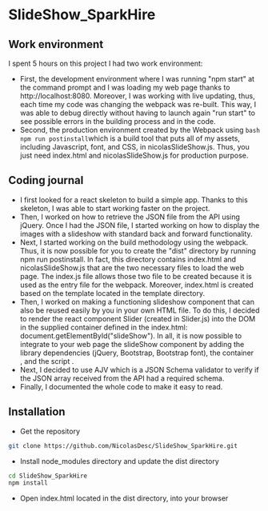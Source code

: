 # SlideShow_SparkHire

## Work environment
I spent 5 hours on this project
I had two work environment:
* First, the development environment where I was running "npm start" at the command prompt and I was loading my web page thanks
to http://localhost:8080. Moreover, I was working with live updating, thus, each time my code was changing the webpack was re-built.
This way, I was able to debug directly without having to launch again "run start" to see possible errors in the building process and in the code.
* Second, the production environment created by the Webpack using ```bash npm run postinstall```which is a build tool that puts all of my assets, including Javascript, font, and CSS, in nicolasSlideShow.js.
Thus, you just need index.html and nicolasSlideShow.js for production purpose.

## Coding journal
* I first looked for a react skeleton to build a simple app. Thanks to this skeleton, I was able to start working faster on the project.
* Then, I worked on how to retrieve the JSON file from the API using jQuery. Once I had the JSON file, I started working on how to display
the images with a slideshow with standard back and forward functionality.
* Next, I started working on the build methodology using the webpack. Thus, it is now possible for you to create the "dist" directory by 
running npm run postinstall. In fact, this directory contains index.html and nicolasSlideShow.js that are the two necessary files to load
the web page. The index.js file allows those two file to be created because it is used as the entry file for the webpack.
Moreover, index.html is created based on the template located in the template directory.
* Then, I worked on making a functioning slideshow component that can also be reused easily by you in your own HTML file.
To do this, I decided to render the react component Slider (created in Slider.js) into the DOM in the supplied container defined 
in the index.html: document.getElementById("slideShow"). In all, it is now possible to integrate to your web page the slideShow component
by adding the library dependencies (jQuery, Bootstrap, Bootstrap font), the container <div id='slideShow'></div>, 
and the script <script type="text/javascript" src="nicolasSlideShow.js"></script>.
* Next, I decided to use AJV which is a JSON Schema validator to verify if the JSON array received from the API had a required schema.
* Finally, I documented the whole code to make it easy to read. 

## Installation
* Get the repository
```bash
git clone https://github.com/NicolasDesc/SlideShow_SparkHire.git
```
* Install node_modules directory and update the dist directory
```bash
cd SlideShow_SparkHire
npm install
```
* Open index.html located in the dist directory, into your browser
